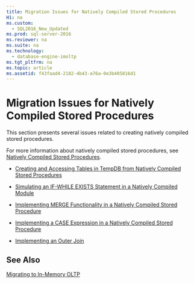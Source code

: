 ```yaml
---
title: Migration Issues for Natively Compiled Stored Procedures
H1: na
ms.custom: 
  - SQL2016_New_Updated
ms.prod: sql-server-2016
ms.reviewer: na
ms.suite: na
ms.technology: 
  - database-engine-imoltp
ms.tgt_pltfrm: na
ms.topic: article
ms.assetid: f43faad4-2182-4b43-a76a-0e3b405816d1
---
```

# Migration Issues for Natively Compiled Stored Procedures
  This section presents several issues related to creating natively compiled stored procedures.  
  
 For more information about natively compiled stored procedures, see [Natively Compiled Stored Procedures](../../Topics/TopicNameNotContainA/Natively-Compiled-Stored-Procedures.md).  
  
-   [Creating and Accessing Tables in TempDB from Natively Compiled Stored Procedures](../../Topics/TopicNameNotContainA/Creating-and-Accessing-Tables-in-TempDB-from-Natively-Compiled-Stored-Procedures.md)  
  
-   [Simulating an IF-WHILE EXISTS Statement in a Natively Compiled Module](../../Topics/TopicNameContainA/Simulating-an-IF-WHILE-EXISTS-Statement-in-a-Natively-Compiled-Module.md)  
  
-   [Implementing MERGE Functionality in a Natively Compiled Stored Procedure](../../Topics/TopicNameContainA/Implementing-MERGE-Functionality-in-a-Natively-Compiled-Stored-Procedure.md)  
  
-   [Implementing a CASE Expression in a Natively Compiled Stored Procedure](../../Topics/TopicNameContainA/Implementing-a-CASE-Expression-in-a-Natively-Compiled-Stored-Procedure.md)  
  
-   [Implementing an Outer Join](../../Topics/TopicNameNotContainA/Implementing-an-Outer-Join.md)  
  
## See Also  
 [Migrating to In-Memory OLTP](../../Topics/TopicNameNotContainA/Migrating-to-In-Memory-OLTP.md)  
  
  